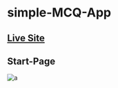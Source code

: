 # simple-MCQ-App 
## [Live Site](https://sawda-hoque-mcq-app.netlify.app/)

## Start-Page

![a](https://user-images.githubusercontent.com/75621881/198891713-6dd2bc8d-0bc7-40a0-91f0-9e238e33ae95.png)
